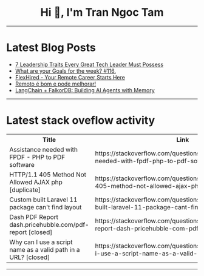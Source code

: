 <h1 align="center">Hi 👋, I'm Tran Ngoc Tam</h1>

---

# Latest Blog Posts 
<!-- BLOG-POST-LIST:START -->
- [7 Leadership Traits Every Great Tech Leader Must Possess](https://dev.to/devcorner/7-leadership-traits-every-great-tech-leader-must-possess-5b23)
- [What are your Goals for the week? #116.](https://dev.to/jarvisscript/what-are-your-goals-for-the-week-116-496b)
- [FlexHired - Your Remote Career Starts Here](https://dev.to/flexhired/flexhired-your-remote-career-starts-here-4om7)
- [Remoto é bom e pode melhorar!](https://dev.to/noriller/remoto-e-bom-e-pode-melhorar-1ja4)
- [LangChain + FalkorDB: Building AI Agents with Memory](https://dev.to/falkordb/langchain-falkordb-building-ai-agents-with-memory-191)
<!-- BLOG-POST-LIST:END -->

---

# Latest stack oveflow activity
<table>
  <tr><th>Title</th><th>Link</th></tr>
  <!-- STACKOVERFLOW:START --><tr><td>Assistance needed with FPDF - PHP to PDF software</td><td>https://stackoverflow.com/questions/79481505/assistance-needed-with-fpdf-php-to-pdf-software</td></tr><tr><td>HTTP/1.1 405 Method Not Allowed AJAX php [duplicate]</td><td>https://stackoverflow.com/questions/79481079/http-1-1-405-method-not-allowed-ajax-php</td></tr><tr><td>Custom built Laravel 11 package can&#39;t find layout</td><td>https://stackoverflow.com/questions/79480969/custom-built-laravel-11-package-cant-find-layout</td></tr><tr><td>Dash PDF Report dash.pricehubble.com/pdf-report [closed]</td><td>https://stackoverflow.com/questions/79480861/dash-pdf-report-dash-pricehubble-com-pdf-report</td></tr><tr><td>Why can I use a script name as a valid path in a URL? [closed]</td><td>https://stackoverflow.com/questions/79480763/why-can-i-use-a-script-name-as-a-valid-path-in-a-url</td></tr><!-- STACKOVERFLOW:END -->
</table>

---


